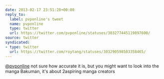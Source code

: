 ```yaml
---
date: 2013-02-17 23:51:28+00:00
reply_to:
  label: pvponline's tweet
  name: pvponline
  type: twitter
  url: https://twitter.com/pvponline/statuses/303277445119897600/
source: twitter
syndicated:
- type: twitter
  url: https://twitter.com/roytang/statuses/303290598503358465/
---
```


[@pvponline](https://twitter.com/pvponline/) not sure how accurate it is, but you might want to look into the manga Bakuman, it's about 2aspiring manga creators